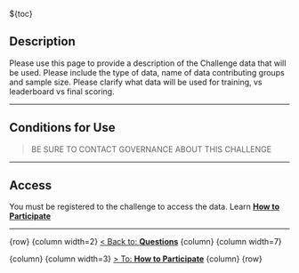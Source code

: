 
${toc}

## **Description**
Please use this page to provide a description of the Challenge data that will be used. Please include the type of data, name of data contributing groups and sample size. Please clarify what data will be used for training, vs leaderboard vs final scoring.

---

## **Conditions for Use**
> BE SURE TO CONTACT GOVERNANCE ABOUT THIS CHALLENGE

---

## **Access**

You must be registered to the challenge to access the data. Learn [**How to Participate**](#!Synapse:syn18058986/wiki/588173)

---

{row}
 {column width=2}
[< Back to: **Questions**](#!Synapse:syn18058986/wiki/588178)
 {column}
 {column width=7}

 {column}
 {column width=3} 
[> To: **How to Participate**](#!Synapse:syn18058986/wiki/588173)
 {column}
{row}

